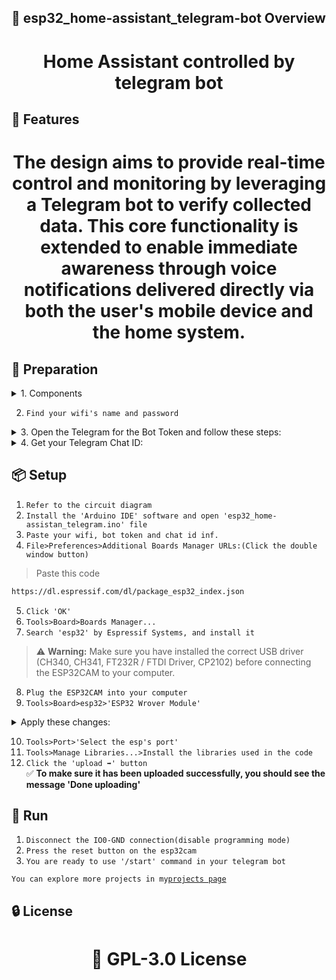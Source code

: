 <!-- Proje-Resmi -->
<!-- sensorlu devre semasi -->

## 👀 esp32_home-assistant_telegram-bot Overview  
<h1 align="center">Home Assistant controlled by telegram bot</h1>  


## 🚀 Features  
<h1 align="center">The design aims to provide real-time control and monitoring by leveraging a Telegram bot to verify collected data. This core functionality is extended to enable immediate awareness through voice notifications delivered directly via both the user's mobile device and the home system.</h1>  


## 🔎 Preparation
<details>
<summary>1. Components</summary>
- '1' ESP32-CAM
- '1' Flammable gas sensor (MQ-2)<br>
'1' Temperature and humidity sensor (DHT11)<br>
'1' Motion sensor (PIR Sensor Hc-Sr501)<br>
'1' 5V Active Buzzer<br>
'1' Breadboard Power Supply Module (Mb102)
</details>

2. `Find your wifi's name and password`
<details>
<summary>3. Open the Telegram for the Bot Token and follow these steps:</summary>

1. Open Telegram and search for `@BotFather`.
2. Start a chat with BotFather by typing `/start`.
3. Create a new bot with the `/newbot` command.
4. Follow the prompts to name your bot and choose a username.
5. Copy the API token provided by BotFather.

</details>
<details>
<summary>4. Get your Telegram Chat ID:</summary>

1. Open Telegram and search for `@userinfobot` or `@get_id_bot`.
2. Start a chat with the bot by typing `/start`.
3. The bot will reply with your **numeric user ID**.
4. For group chat ID:
    1. Add your bot to the group.
    2. Send a message in the group mentioning the bot.
    3. Use the API call:
       ```
       https://api.telegram.org/bot<YOUR_BOT_TOKEN>/getUpdates
       ```
       - Look for `"chat":{"id": ...}` in the JSON response.
       - The `chat.id` is your group chat ID (usually negative for groups, e.g., `-1001234567890`).

</details>


## 📦 Setup 
1. `Refer to the circuit diagram`
2. `Install the 'Arduino IDE' software and open 'esp32_home-assistan_telegram.ino' file`
3. `Paste your wifi, bot token and chat id inf.`
4. `File>Preferences>Additional Boards Manager URLs:(Click the double window button)`
>Paste this code  
```bash
https://dl.espressif.com/dl/package_esp32_index.json
```
5. `Click 'OK'`  
6. `Tools>Board>Boards Manager...`  
7. `Search 'esp32' by Espressif Systems, and install it` 
> ⚠️ **Warning:** Make sure you have installed the correct USB driver (CH340, CH341, FT232R / FTDI Driver, CP2102) before connecting the ESP32CAM to your computer.
8. `Plug the ESP32CAM into your computer`
9. `Tools>Board>esp32>'ESP32 Wrover Module'`
<details>
<summary>Apply these changes:</summary>

- Core Debug Level: None
- Erase All Flash Before Sketch Upload: Disabled
- Flash Frequency: 80MHz
- Flash Mode: QIO
- Partition Scheme: Huge APP (3MB No OTA/1MB SPIFFS)
- Upload Speed: 115200
- *115200 baud*

</details>

10. `Tools>Port>'Select the esp's port'`  
11. `Tools>Manage Libraries...>Install the libraries used in the code`  
12. `Click the 'upload ➡️' button`  
✅ **To make sure it has been uploaded successfully, you should see the message 'Done uploading'**  


## 🎉 Run  
1. `Disconnect the IO0-GND connection(disable programming mode)`  
2. `Press the reset button on the esp32cam`
3. `You are ready to use '/start' command in your telegram bot`

`You can explore more projects in my`[`projects page`](https://furk4ngg.me/projects)

## 🔒 License  
<h1 align="center">📜 GPL-3.0 License</h1>  
